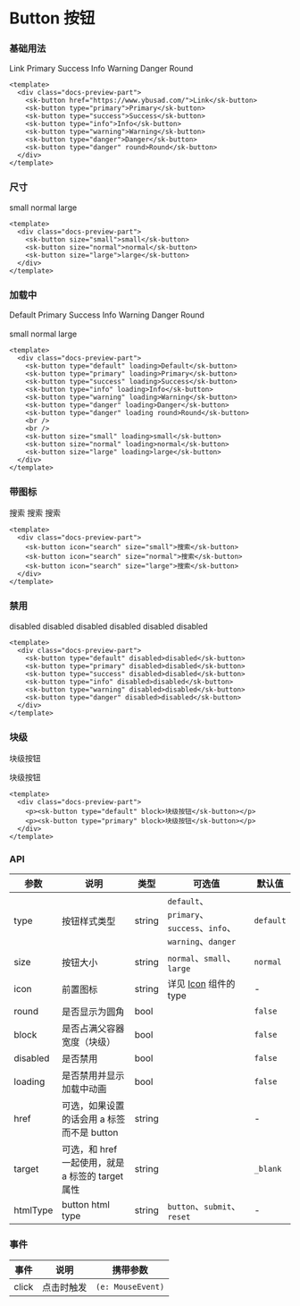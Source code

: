 # Button 按钮

### 基础用法

<div class="docs-preview-part">
  <sk-button href="https://www.ybusad.com/">Link</sk-button>
  <sk-button type="primary">Primary</sk-button>
  <sk-button type="success">Success</sk-button>
  <sk-button type="info">Info</sk-button>
  <sk-button type="warning">Warning</sk-button>
  <sk-button type="danger">Danger</sk-button>
  <sk-button type="danger" round>Round</sk-button>
</div>

```vue
<template>
  <div class="docs-preview-part">
    <sk-button href="https://www.ybusad.com/">Link</sk-button>
    <sk-button type="primary">Primary</sk-button>
    <sk-button type="success">Success</sk-button>
    <sk-button type="info">Info</sk-button>
    <sk-button type="warning">Warning</sk-button>
    <sk-button type="danger">Danger</sk-button>
    <sk-button type="danger" round>Round</sk-button>
  </div>
</template>
```

### 尺寸

<div class="docs-preview-part">
  <sk-button size="small">small</sk-button>
  <sk-button size="normal">normal</sk-button>
  <sk-button size="large">large</sk-button>
</div>

```vue
<template>
  <div class="docs-preview-part">
    <sk-button size="small">small</sk-button>
    <sk-button size="normal">normal</sk-button>
    <sk-button size="large">large</sk-button>
  </div>
</template>
```

### 加载中

<div class="docs-preview-part">
  <sk-button type="default" loading>Default</sk-button>
  <sk-button type="primary" loading>Primary</sk-button>
  <sk-button type="success" loading>Success</sk-button>
  <sk-button type="info" loading>Info</sk-button>
  <sk-button type="warning" loading>Warning</sk-button>
  <sk-button type="danger" loading>Danger</sk-button>
  <sk-button type="danger" loading round>Round</sk-button>
  <br>
  <br>
  <sk-button size="small" loading>small</sk-button>
  <sk-button size="normal" loading>normal</sk-button>
  <sk-button size="large" loading>large</sk-button>
</div>

```vue
<template>
  <div class="docs-preview-part">
    <sk-button type="default" loading>Default</sk-button>
    <sk-button type="primary" loading>Primary</sk-button>
    <sk-button type="success" loading>Success</sk-button>
    <sk-button type="info" loading>Info</sk-button>
    <sk-button type="warning" loading>Warning</sk-button>
    <sk-button type="danger" loading>Danger</sk-button>
    <sk-button type="danger" loading round>Round</sk-button>
    <br />
    <br />
    <sk-button size="small" loading>small</sk-button>
    <sk-button size="normal" loading>normal</sk-button>
    <sk-button size="large" loading>large</sk-button>
  </div>
</template>
```

### 带图标

<div class="docs-preview-part">
  <sk-button icon="search" size="small">搜索</sk-button>
  <sk-button icon="search" size="normal">搜索</sk-button>
  <sk-button icon="search" size="large">搜索</sk-button>
</div>

```vue
<template>
  <div class="docs-preview-part">
    <sk-button icon="search" size="small">搜索</sk-button>
    <sk-button icon="search" size="normal">搜索</sk-button>
    <sk-button icon="search" size="large">搜索</sk-button>
  </div>
</template>
```

### 禁用

<div class="docs-preview-part">
  <sk-button type="default" disabled>disabled</sk-button>
  <sk-button type="primary" disabled>disabled</sk-button>
  <sk-button type="success" disabled>disabled</sk-button>
  <sk-button type="info" disabled>disabled</sk-button>
  <sk-button type="warning" disabled>disabled</sk-button>
  <sk-button type="danger" disabled>disabled</sk-button>
</div>

```vue
<template>
  <div class="docs-preview-part">
    <sk-button type="default" disabled>disabled</sk-button>
    <sk-button type="primary" disabled>disabled</sk-button>
    <sk-button type="success" disabled>disabled</sk-button>
    <sk-button type="info" disabled>disabled</sk-button>
    <sk-button type="warning" disabled>disabled</sk-button>
    <sk-button type="danger" disabled>disabled</sk-button>
  </div>
</template>
```

### 块级

<div class="docs-preview-part">
  <p><sk-button type="default" block>块级按钮</sk-button></p>
  <p><sk-button type="primary" block>块级按钮</sk-button></p>
</div>

```vue
<template>
  <div class="docs-preview-part">
    <p><sk-button type="default" block>块级按钮</sk-button></p>
    <p><sk-button type="primary" block>块级按钮</sk-button></p>
  </div>
</template>
```

### API

| 参数     | 说明                                              | 类型   | 可选值                                                       | 默认值    |
| -------- | ------------------------------------------------- | ------ | ------------------------------------------------------------ | --------- |
| type     | 按钮样式类型                                      | string | `default`、`primary`、`success`、`info`、`warning`、`danger` | `default` |
| size     | 按钮大小                                          | string | `normal`、`small`、`large`                                   | `normal`  |
| icon     | 前置图标                                          | string | 详见 [Icon](../icon/index#内置图标) 组件的 type              | -         |
| round    | 是否显示为圆角                                    | bool   |                                                              | `false`   |
| block    | 是否占满父容器宽度（块级）                        | bool   |                                                              | `false`   |
| disabled | 是否禁用                                          | bool   |                                                              | `false`   |
| loading  | 是否禁用并显示加载中动画                          | bool   |                                                              | `false`   |
| href     | 可选，如果设置的话会用 a 标签而不是 button        | string |                                                              | -         |
| target   | 可选，和 href 一起使用，就是 a 标签的 target 属性 | string |                                                              | `_blank`  |
| htmlType | button html type                                  | string | `button`、`submit`、`reset`                                  | -         |

### 事件

| 事件  | 说明       | 携带参数          |
| ----- | ---------- | ----------------- |
| click | 点击时触发 | `(e: MouseEvent)` |
